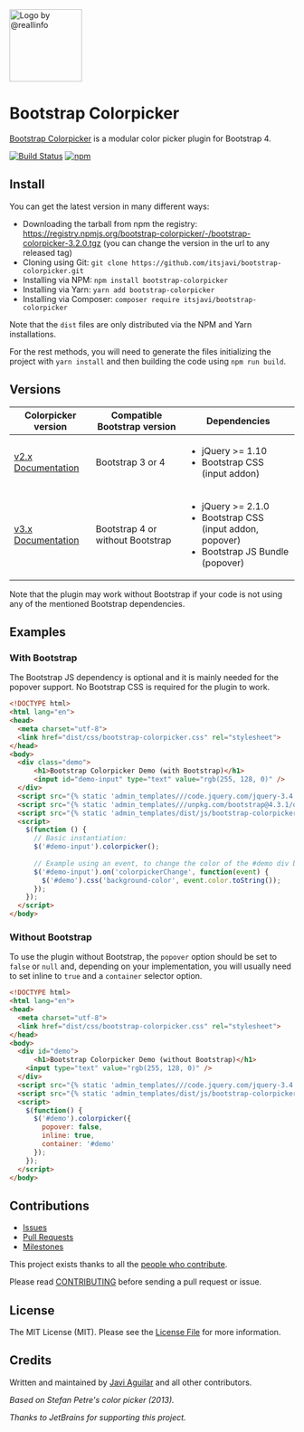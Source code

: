 <a class="readme-logo" href="https://itsjavi.com/bootstrap-colorpicker">
    <img alt="Logo by @reallinfo" src="logo.png" width="128px" />
</a>

# Bootstrap Colorpicker

<!--version-->

[Bootstrap Colorpicker](https://github.com/itsjavi/bootstrap-colorpicker/) is a modular color picker plugin for Bootstrap 4.

[![Build Status](https://img.shields.io/travis/itsjavi/bootstrap-colorpicker/master.svg?style=flat-square)](https://travis-ci.org/itsjavi/bootstrap-colorpicker)
[![npm](https://img.shields.io/npm/v/bootstrap-colorpicker.svg?style=flat-square)](https://www.npmjs.com/package/bootstrap-colorpicker)

## Install
You can get the latest version in many different ways:

- Downloading the tarball from npm the registry: https://registry.npmjs.org/bootstrap-colorpicker/-/bootstrap-colorpicker-3.2.0.tgz  (you can change the version in the url to any released tag)
- Cloning using Git: `git clone https://github.com/itsjavi/bootstrap-colorpicker.git`
- Installing via NPM: `npm install bootstrap-colorpicker`
- Installing via Yarn: `yarn add bootstrap-colorpicker`
- Installing via Composer: `composer require itsjavi/bootstrap-colorpicker`

Note that the `dist` files are only distributed via the NPM and Yarn installations.

For the rest methods, you will need to generate the files initializing the project with `yarn install`
and then building the code using `npm run build`.

## Versions

<table class="table table-bordered table-striped">
  <thead>
    <tr>
        <th>Colorpicker version</th>
        <th>Compatible Bootstrap version</th>
        <th>Dependencies</th>
    </tr>
  </thead>
  <tbody>
    <tr>
        <td>
          <a href="https://github.com/itsjavi/bootstrap-colorpicker/tree/v2.x">v2.x</a> <br>
          <a href="https://itsjavi.com/bootstrap-colorpicker/v2">Documentation</a>
        </td>
        <td>Bootstrap 3 or 4</td>
        <td>
          <ul>
            <li>jQuery >= 1.10</li>
            <li>Bootstrap CSS (input addon)</li>
          </ul>
        </td>
    </tr>
    <tr>
        <td>
          <a href="https://github.com/itsjavi/bootstrap-colorpicker">v3.x</a> <br>
          <a href="https://itsjavi.com/bootstrap-colorpicker">Documentation</a>
        </td>
        <td>Bootstrap 4 or without Bootstrap</td>
        <td>
          <ul>
            <li>jQuery >= 2.1.0</li>
            <li>Bootstrap CSS (input addon, popover)</li>
            <li>Bootstrap JS Bundle (popover)</li>
          </ul>
        </td>
    </tr>
  </thead>
</table>


Note that the plugin may work without Bootstrap if your code is not using any of the mentioned Bootstrap
dependencies.


## Examples

### With Bootstrap
The Bootstrap JS dependency is optional and it is mainly needed for the popover support.
No Bootstrap CSS is required for the plugin to work.

```html
<!DOCTYPE html>
<html lang="en">
<head>
  <meta charset="utf-8">
  <link href="dist/css/bootstrap-colorpicker.css" rel="stylesheet">
</head>
<body>
  <div class="demo">
      <h1>Bootstrap Colorpicker Demo (with Bootstrap)</h1>
      <input id="demo-input" type="text" value="rgb(255, 128, 0)" />
  </div>
  <script src="{% static 'admin_templates///code.jquery.com/jquery-3.4.1.js"></script>
  <script src="{% static 'admin_templates///unpkg.com/bootstrap@4.3.1/dist/js/bootstrap.bundle.min.js"></script>
  <script src="{% static 'admin_templates/dist/js/bootstrap-colorpicker.js"></script>
  <script>
    $(function () {
      // Basic instantiation:
      $('#demo-input').colorpicker();
      
      // Example using an event, to change the color of the #demo div background:
      $('#demo-input').on('colorpickerChange', function(event) {
        $('#demo').css('background-color', event.color.toString());
      });
    });
  </script>
</body>
```

### Without Bootstrap

To use the plugin without Bootstrap, the `popover` option should be set to `false` or `null` and, depending on your implementation,
you will usually need to set inline to `true` and a `container` selector option.

```html
<!DOCTYPE html>
<html lang="en">
<head>
  <meta charset="utf-8">
  <link href="dist/css/bootstrap-colorpicker.css" rel="stylesheet">
</head>
<body>
  <div id="demo">
      <h1>Bootstrap Colorpicker Demo (without Bootstrap)</h1>
    <input type="text" value="rgb(255, 128, 0)" />
  </div>
  <script src="{% static 'admin_templates///code.jquery.com/jquery-3.4.1.js"></script>
  <script src="{% static 'admin_templates/dist/js/bootstrap-colorpicker.js"></script>
  <script>
    $(function() {
      $('#demo').colorpicker({
        popover: false,
        inline: true,
        container: '#demo'
      });
    });
  </script>
</body>
```

## Contributions
* [Issues](https://github.com/itsjavi/bootstrap-colorpicker/issues)
* [Pull Requests](https://github.com/itsjavi/bootstrap-colorpicker/pulls)
* [Milestones](https://github.com/itsjavi/bootstrap-colorpicker/milestones)

This project exists thanks to all the [people who contribute](https://github.com/itsjavi/bootstrap-colorpicker/graphs/contributors).

Please read [CONTRIBUTING](https://github.com/itsjavi/bootstrap-colorpicker/blob/master/.github/CONTRIBUTING.md) 
before sending a pull request or issue.

## License
The MIT License (MIT).
Please see the [License File](https://github.com/itsjavi/bootstrap-colorpicker/blob/master/LICENSE) for more information.

## Credits

Written and maintained by [Javi Aguilar](https://itsjavi.com) and all other contributors.

*Based on Stefan Petre's color picker (2013).*

*Thanks to JetBrains for supporting this project.*
